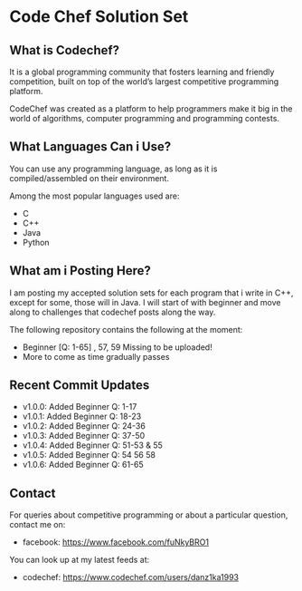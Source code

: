 # Code Chef Solution Set

## What is Codechef? 

It is a global programming community that fosters learning and friendly competition, built on top of the world’s largest competitive programming platform.

CodeChef was created as a platform to help programmers make it big in the world of algorithms, computer programming and programming contests.

## What Languages Can i Use?

You can use any programming language, as long as it is compiled/assembled on their environment. 

Among the most popular languages used are:

- C
- C++
- Java
- Python

## What am i Posting Here?

I am posting my accepted solution sets for each program that i write in C++, except for some, those will in Java. I will start of with beginner and move along to challenges that codechef posts along the way.

The following repository contains the following at the moment: 

- Beginner [Q: 1-65] , 57, 59 Missing to be uploaded!
- More to come as time gradually passes

## Recent Commit Updates

- v1.0.0: Added Beginner Q: 1-17
- v1.0.1: Added Beginner Q: 18-23
- v1.0.2: Added Beginner Q: 24-36
- v1.0.3: Added Beginner Q: 37-50
- v1.0.4: Added Beginner Q: 51-53 & 55
- v1.0.5: Added Beginner Q: 54 56 58
- v1.0.6: Added Beginner Q: 61-65

## Contact

For queries about competitive programming or about a particular question, contact me on:

- facebook: https://www.facebook.com/fuNkyBRO1

You can look up at my latest feeds at:

- codechef: https://www.codechef.com/users/danz1ka1993
